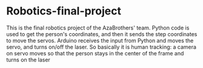 # Robotics-final-project
This is the final robotics project of the AzaBrothers' team. Python code is used to get the person's coordinates, and then it sends the step coordinates to move the servos. Arduino receives the input from Python and moves the servo, and turns on/off the laser. So basically it is human tracking: a camera on servo moves so that the person stays in the center of the frame and turns on the laser
